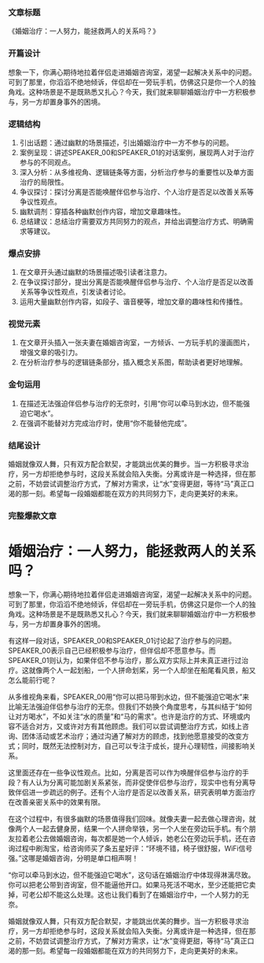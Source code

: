 ### 文章标题
《婚姻治疗：一人努力，能拯救两人的关系吗？》

### 开篇设计
想象一下，你满心期待地拉着伴侣走进婚姻咨询室，渴望一起解决关系中的问题。可到了那里，你滔滔不绝地倾诉，伴侣却在一旁玩手机，仿佛这只是你一个人的独角戏。这种场景是不是既熟悉又扎心？今天，我们就来聊聊婚姻治疗中一方积极参与，另一方却置身事外的困境。

### 逻辑结构
1. 引出话题：通过幽默的场景描述，引出婚姻治疗中一方不参与的问题。
2. 案例呈现：讲述SPEAKER_00和SPEAKER_01的对话案例，展现两人对于治疗参与的不同观点。
3. 深入分析：从多维视角、逻辑链条等方面，分析治疗参与的重要性以及单方面治疗的局限性。
4. 争议探讨：探讨分离是否能唤醒伴侣参与治疗、个人治疗是否足以改善关系等争议性观点。
5. 幽默调剂：穿插各种幽默创作内容，增加文章趣味性。
6. 总结建议：总结治疗需要双方共同努力的观点，并给出调整治疗方式、明确需求等建议。

### 爆点安排
1. 在文章开头通过幽默的场景描述吸引读者注意力。
2. 在争议探讨部分，提出分离是否能唤醒伴侣参与治疗、个人治疗是否足以改善关系等争议性观点，引发读者讨论。
3. 运用大量幽默创作内容，如段子、谐音梗等，增加文章的趣味性和传播性。

### 视觉元素
1. 在文章开头插入一张夫妻在婚姻咨询室，一方倾诉、一方玩手机的漫画图片，增强文章的吸引力。
2. 在分析治疗参与的逻辑链条部分，插入概念关系图，帮助读者更好地理解。

### 金句运用
1. 在描述无法强迫伴侣参与治疗的无奈时，引用“你可以牵马到水边，但不能强迫它喝水”。
2. 在强调不能替对方完成治疗时，使用“你不能替他完成”。

### 结尾设计
婚姻就像双人舞，只有双方配合默契，才能跳出优美的舞步。当一方积极寻求治疗，另一方却拒绝参与时，这段关系就会陷入失衡。分离或许是一种选择，但在那之前，不妨尝试调整治疗方式，了解对方需求，让“水”变得更甜，等待“马”真正口渴的那一刻。希望每一段婚姻都能在双方的共同努力下，走向更美好的未来。

### 完整爆款文章
# 婚姻治疗：一人努力，能拯救两人的关系吗？
想象一下，你满心期待地拉着伴侣走进婚姻咨询室，渴望一起解决关系中的问题。可到了那里，你滔滔不绝地倾诉，伴侣却在一旁玩手机，仿佛这只是你一个人的独角戏。这种场景是不是既熟悉又扎心？今天，我们就来聊聊婚姻治疗中一方积极参与，另一方却置身事外的困境。

有这样一段对话，SPEAKER_00和SPEAKER_01讨论起了治疗参与的问题。SPEAKER_00表示自己已经积极参与治疗，但伴侣却不愿意参与。而SPEAKER_01则认为，如果伴侣不参与治疗，那么双方实际上并未真正进行过治疗。这就像两个人一起划船，一个人拼命划桨，另一个人却坐在船尾看风景，船又怎么能前行呢？

从多维视角来看，SPEAKER_00用“你可以把马带到水边，但不能强迫它喝水”来比喻无法强迫伴侣参与治疗的无奈。但我们不妨换个角度思考，与其纠结于“如何让对方喝水”，不如关注“水的质量”和“马的需求”。也许是治疗的方式、环境或内容不适合对方，又或许对方有其他顾虑。我们可以尝试调整治疗方式，如线上咨询、团体活动或艺术治疗；通过沟通了解对方的顾虑，找到他愿意接受的改变方式；同时，既然无法控制对方，自己可以专注于成长，提升心理韧性，间接影响关系。

这里面还存在一些争议性观点。比如，分离是否可以作为唤醒伴侣参与治疗的手段？有人认为分离可能加剧关系紧张，而非促使伴侣参与治疗，现实中也有分离导致伴侣进一步疏远的例子。还有个人治疗是否足以改善关系，研究表明单方面治疗在改善亲密关系中的效果有限。

在这个过程中，有很多幽默的场景值得我们回味。就像夫妻一起去做心理咨询，就像两个人一起去健身房，结果一个人拼命举铁，另一个人坐在旁边玩手机。有个朋友拉着老公去做婚姻咨询，每次都是她一个人倾诉，她老公在旁边玩手机，还在咨询过程中刷淘宝，给咨询师买了条五星好评：“环境不错，椅子很舒服，WiFi信号强。”这哪是婚姻咨询，分明是单口相声啊！

“你可以牵马到水边，但不能强迫它喝水”，这句话在婚姻治疗中体现得淋漓尽致。你可以把老公带到咨询室，但不能逼他开口。如果马死活不喝水，至少还能把它卖掉，可老公却不能这么处理。这也让我们看到了在婚姻治疗中，一个人努力的无奈。

婚姻就像双人舞，只有双方配合默契，才能跳出优美的舞步。当一方积极寻求治疗，另一方却拒绝参与时，这段关系就会陷入失衡。分离或许是一种选择，但在那之前，不妨尝试调整治疗方式，了解对方需求，让“水”变得更甜，等待“马”真正口渴的那一刻。希望每一段婚姻都能在双方的共同努力下，走向更美好的未来。 